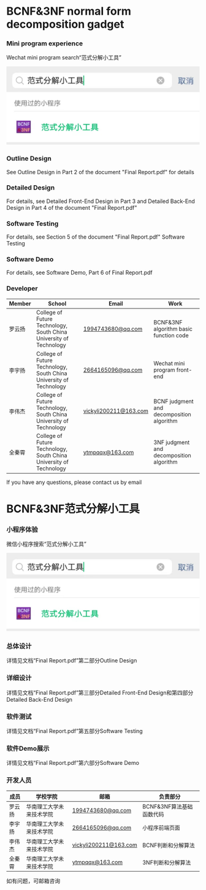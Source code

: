# BCNF&3NF normal form decomposition gadget

### Mini program experience
Wechat mini program search“范式分解小工具”

![search](readme_Image/search.jpg)

### Outline Design
See Outline Design in Part 2 of the document "Final Report.pdf" for details
### Detailed Design
For details, see Detailed Front-End Design in Part 3 and Detailed Back-End Design in Part 4 of the document "Final Report.pdf"
### Software Testing
For details, see Section 5 of the document "Final Report.pdf" Software Testing
### Software Demo
For details, see Software Demo, Part 6 of Final Report.pdf

### Developer

| Member  | School| Email| Work|
| ------|-----|----|-------|
| 罗云扬  |College of Future Technology, South China University of Technology  |1994743680@qq.com|BCNF&3NF algorithm basic function code|
| 李宇扬|College of Future Technology, South China University of Technology |2664165096@qq.com|Wechat mini program front-end |
| 李伟杰|College of Future Technology, South China University of Technology |vickyli200211@163.com|BCNF judgment and decomposition algorithm|
| 全秦霄|College of Future Technology, South China University of Technology |ytmpqqx@163.com|3NF judgment and decomposition algorithm|

If you have any questions, please contact us by email  

# BCNF&3NF范式分解小工具

### 小程序体验
微信小程序搜索“范式分解小工具”

![search](readme_Image/search.jpg)

### 总体设计
详情见文档“Final Report.pdf”第二部分Outline Design
### 详细设计
详情见文档“Final Report.pdf”第三部分Detailed Front-End Design和第四部分Detailed Back-End Design
### 软件测试
详情见文档“Final Report.pdf”第五部分Software Testing
### 软件Demo展示
详情见文档“Final Report.pdf”第六部分Software Demo

### 开发人员

| 成员  | 学校学院| 邮箱| 负责部分|
| ------|-----|----|-------|
| 罗云扬  |华南理工大学未来技术学院  |1994743680@qq.com|BCNF&3NF算法基础函数代码|
| 李宇扬|华南理工大学未来技术学院 |2664165096@qq.com|小程序前端页面|
| 李伟杰|华南理工大学未来技术学院 |vickyli200211@163.com|BCNF判断和分解算法|
| 全秦霄|华南理工大学未来技术学院 |ytmpqqx@163.com|3NF判断和分解算法|

如有问题，可邮箱咨询